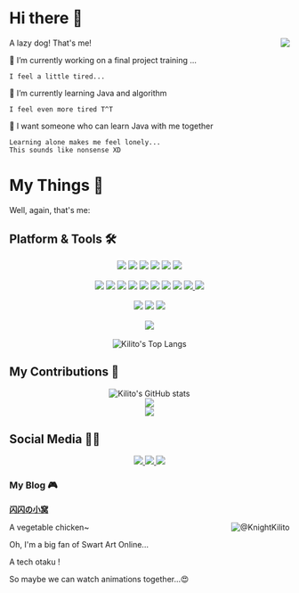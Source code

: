 # Hi there 👋

A lazy dog! 
<img align="right" src="https://img.moechun.fun/bg%2Fkirito-github-300x200.png" />
That's me!

<!--
**KnightKilito/KnightKilito** is a ✨ _special_ ✨ repository because its `README.md` (this file) appears on your GitHub profile.

Here are some ideas to get you started:

- 🔭 I’m currently working on ...
- 🌱 I’m currently learning ...
- 👯 I’m looking to collaborate on ...
- 🤔 I’m looking for help with ...
- 💬 Ask me about ...
- 📫 How to reach me: ...
- 😄 Pronouns: ...
- ⚡ Fun fact: ...
-->

🔭 I’m currently working on a final project training ...

    I feel a little tired...
    
🌱 I’m currently learning Java and algorithm

    I feel even more tired T^T
    
🤔 I want someone who can learn Java with me together

    Learning alone makes me feel lonely...
    This sounds like nonsense XD

# My Things 🎈

Well, again, that's me:

## Platform & Tools 🛠️

<div align="center">
    <span>
        <img src="https://img.shields.io/badge/Windows-11-blue.svg?logo=MicroSoft&style=flat-square" />
        <img src="https://img.shields.io/badge/CentOS-8-blueviolet.svg?logo=CentOS&style=flat-square" />
        <img src="https://img.shields.io/badge/VPS-AliYun-orange.svg?logo=taobao&style=flat-square" />
        <img src="https://img.shields.io/badge/HUAWEI-NOVA 9-ff69b4.svg?logo=HUAWEI&style=flat-square" />
        <img src="https://img.shields.io/badge/HUAWEI-MateBook 14-orange.svg?logo=HUAWEI&style=flat-square" />
        <img src="https://img.shields.io/badge/AMD-Assembled Myself-brightgreen.svg?logo=AMD&style=flat-square" />
    </span>
    </br></br>
    <span > 
        <img src="https://img.shields.io/badge/-Java-1572B6?style=flat-square&logo=Oracle" /> 
        <img src="https://img.shields.io/badge/-Vue-oringe?style=flat-square&logo=VUE" /> 
        <img src="https://img.shields.io/badge/-HTML5-E34F26?style=flat-square&logo=html5&logoColor=white" />
        <img src="https://img.shields.io/badge/-CSS3-1572B6?style=flat-square&logo=css3" /> 
        <img src="https://img.shields.io/badge/-JavaScript-oringe?style=flat-square&logo=javascript" />
        <img src="https://img.shields.io/badge/-MySQL-4479a1?style=flat-square&logo=mysql&logoColor=white" />
        <img src="https://img.shields.io/badge/-Git-9cf?style=flat-square&logo=git" />
        <img src="https://img.shields.io/badge/-GitHub-grey?style=flat-square&logo=github" />
        <a href="https://gitee.com/KnightKilito">
            <img src="https://img.shields.io/badge/-Gitee-white?style=flat-square&logo=gitee&logoColor=red" />
        </a>
        <a href="https://space.bilibili.com/23042208">
            <img src="https://img.shields.io/badge/-Bilibili-pink?style=flat-square&logo=bilibili" />
        </a>
    </span>
    </br></br>
    <span > 
        <img src="https://img.shields.io/badge/IDE-Visual Studio Code-blue?style=flat-square&logo=visual-studio-code&logoColor=ffffff" /> 
        <img src="https://img.shields.io/badge/IDE-IntelliJ IDEA-blueviolet?style=flat-square&logo=IntelliJ-IDEA&logoColor=ffffff" /> 
        <img src="https://img.shields.io/badge/Browser-Chrome-yellow?style=flat-square&logo=google-chrome&logoColor=ffffff" /> 
    </span>
    </br></br>
    <span >
        <a href="https://moechun.fun/">
            <img src="https://img.shields.io/badge/闪闪の小窝-My Blog-blue?style=flat-square&logo=kfc&logoColor=ffffff" />
        </a>
    </span>
    </br></br>
    
</div>
<div align="center">  
    <img src="https://github-readme-stats.vercel.app/api/top-langs/?username=KnightKilito&layout=compact" alt="Kilito's Top Langs" />
</div>


## My Contributions 🍔

<div align="center">    
    <img src="https://github-readme-stats.vercel.app/api?username=KnightKilito&show_icons=true&bg_color=30,e96443,904e95&title_color=fff&text_color=fff" alt="Kilito's GitHub stats"/>
</div>
<div align="center">
    <img src="https://activity-graph.herokuapp.com/graph?username=KnightKilito&theme=github" /> 
</div>
<div align="center">
<!--     <img src="https://cdn.jsdelivr.net/gh/KnightKilito/KnightKilito/profile-3d-contrib/profile-night-rainbow.svg" />  -->
</div>
<div align="center"> <img src="https://github-readme-streak-stats.herokuapp.com/?user=KnightKilito" /> </div>

## Social Media 🏄‍♂️

<div align="center">
    <a href="https://space.bilibili.com/23042208">
        <img src="https://stats.justsong.cn/api/bilibili/?id=23042208" />
    </a>
    <a href="https://leetcode.cn/u/knightkilito/">
        <img src="https://stats.justsong.cn/api/leetcode?username=KnightKilito&cn=true" />
    </a>
    <a href="https://blog.csdn.net/qq_38677092">
        <img src="https://stats.justsong.cn/api/csdn?id=qq_38677092" />
    </a>
</div>

### My Blog 🎮

[**闪闪の小窝**](https://moechun.fun)

A vegetable chicken~
<img align="right" src="https://api.moedog.org/count/@KnightKilito?theme=gelbooru-h" alt="@KnightKilito" />

Oh, I'm a big fan of Swart Art Online...

A tech otaku !

So maybe we can watch animations together...😍

